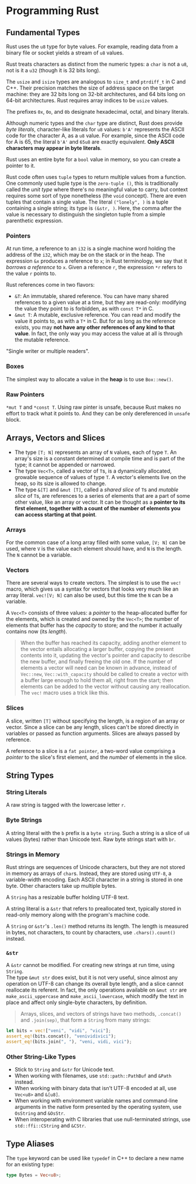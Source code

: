 # Programming Rust

## Fundamental Types

Rust uses the `u8` type for byte values. For example, reading data from a binary file or socket yields a stream of `u8` values.

Rust treats characters as distinct from the numeric types: a `char` is not a `u8`, not is it a `u32` (though it is 32 bits long).

The `usize` and `isize` types are analogous to `size_t` and `ptrdiff_t` in C and C++. Their precision matches the size of address space on the target machine: they are 32 bits long on 32-bit architectures, and 64 bits long on 64-bit architectures. Rust requires array indices to be `usize` values.

The prefixes `0x`, `0o`, and `0b` designate hexadecimal, octal, and binary literals.

Although numeric types and the `char` type are distinct, Rust does provide *byte literals*, character-like literals for `u8` values: `b'A'` represents the ASCII code for the character A, as a `u8` value. For example, since the ASCII code for A is 65, the literal `b'A'` and `65u8` are exactly equivalent. **Only ASCII characters may appear in byte literals**.

Rust uses an entire byte for a `bool` value in memory, so you can create a pointer to it.

Rust code often uses `tuple` types to return multiple values from a function. One commonly used tuple type is the `zero-tuple ()`, this is traditionally called the *unit type* where there's no meaningful value to carry, but context requires some sort of type nonetheless (the `void` concept). There are even tuples that contain a single value. The literal `("lonely", )` is a tuple containing a single string; its type is `(&str, )`. Here, the comma after the value is necessary to distinguish the singleton tuple from a simple parenthetic expression.

### Pointers

At run time, a reference to an `i32` is a single machine word holding the address of the `i32`, which may be on the stack or in the heap. The expression `&x` produces a reference to `x`; in Rust terminology, we say that it *borrows a reference* to `x`. Given a reference `r`, the expression `*r` refers to the value `r` points to.

Rust references come in two flavors:
- `&T`: An immutable, shared reference. You can have many shared references to a given value at a time, but they are read-only: modifying the value they point to is forbidden, as with `const T*` in C.
- `&mut T`: A mutable, exclusive reference. You can read and modify the value it points to, as with a `T*` in C. But for as long as the reference exists, you may **not have any other references of any kind to that value**. In fact, the only way you may access the value at all is through the mutable reference.

"Single writer or multiple readers".

### Boxes

The simplest way to allocate a value in the **heap** is to use `Box::new()`.

### Raw Pointers

`*mut T` and `*const T`. Using raw pinter is unsafe, because Rust makes no effort to track what it points to. And they can be only dereferenced in `unsafe` block.

## Arrays, Vectors and Slices

- The type `[T; N]` represents an array of `N` values, each of type `T`. An array's size is a constant determined at compile time and is part of the type; it cannot be appended or narrowed.
- The type `Vec<T>`, called a vector of `T`s, is a dynamically allocated, growable sequence of values of type `T`. A vector's elements live on the heap, so its size is allowed to change.
- The type `&[T]` and `&mut [T]`, called a *shared slice* of `T`s and *mutable slice* of `T`s, are references to a series of elements that are a part of some other value, like an array or vector. It can be thought as a **pointer to its first element, together with a count of the number of elements you can access starting at that point**.

### Arrays

For the common case of a long array filled with some value, `[V; N]` can be used, where `V` is the value each element should have, and `N` is the length. The `N` cannot be a variable.

### Vectors

There are several ways to create vectors. The simplest is to use the `vec!` macro, which gives us a syntax for vectors that looks very much like an array literal. `vec![V; N]` can also be used, but this time the `N` can be a variable.

A `Vec<T>` consists of three values: a *pointer* to the heap-allocated buffer for the elements, which is created and owned by the `Vec<T>`; the number of elements that buffer has the *capacity* to store; and the number it actually contains now (its *length*).

> When the buffer has reached its capacity, adding another element to the vector entails allocating a larger buffer, copying the present contents into it, updating the vector's pointer and capacity to describe the new buffer, and finally freeing the old one.
> If the number of elements a vector will need can be known in advance, instead of `Vec::new`, `Vec::with_capacity` should be called to create a vector with a buffer large enough to hold them all, right from the start; then elements can be added to the vector without causing any reallocation. The `vec!` macro uses a trick like this.

### Slices

A slice, written `[T]` without specifying the length, is a region of an array or vector. Since a slice can be any length, slices can't be stored directly in variables or passed as function arguments. Slices are always passed by reference.

A reference to a slice is a `fat pointer`, a two-word value comprising a *pointer* to the slice's first element, and the *number* of elements in the slice.

## String Types

### String Literals

A raw string is tagged with the lowercase letter `r`.

### Byte Strings

A string literal with the `b` prefix is a `byte string`. Such a string is a slice of `u8` values (bytes) rather than Unicode text. Raw byte strings start with `br`.

### Strings in Memory

Rust strings are sequences of Unicode characters, but they are not stored in memory as arrays of `char`s. Instead, they are stored using `UTF-8`, a variable-width encoding. Each ASCII character in a string is stored in one byte. Other characters take up multiple bytes.

A `String` has a resizable buffer holding UTF-8 text.

A string literal is a `&str` that refers to preallocated text, typically stored in read-only memory along with the program's machine code.

A `String` or `&str`'s `.len()` method returns its length. The length is measured in bytes, not characters, to count by characters, use `.chars().count()` instead.

### `&str`

A `&str` cannot be modified. For creating new strings at run time, using `String`.  
The type `&mut str` does exist, but it is not very useful, since almost any operation on UTF-8 can change its overall byte length, and a slice cannot reallocate its referent. In fact, the only operations available on `&mut str` are `make_ascii_uppercase` and `make_ascii_lowercase`, which modify the text in place and affect only single-byte characters, by definition.

> Arrays, slices, and vectors of strings have two methods, `.concat()` and `.join(sep)`, that form a `String` from many strings:
```Rust
let bits = vec!["veni", "vidi", "vici"];
assert_eq!(bits.concat(), "venividivici");
assert_eq!(bits.join(", "), "veni, vidi, vici");
```
### Other String-Like Types

- Stick to `String` and `&str` for Unicode text.
- When working with filenames, use `std::path::PathBuf` and `&Path` instead.
- When working with binary data that isn't UTF-8 encoded at all, use `Vec<u8>` and `&[u8]`.
- When working with environment variable names and command-line arguments in the native form presented by the operating system, use `OsString` and `&OsStr`.
- When interoperating with C libraries that use null-terminated strings, use `std::ffi::CString` and `&CStr`.

## Type Aliases

The `type` keyword can be used like `typedef` in C++ to declare a new name for an existing type:
```Rust
type Bytes = Vec<u8>;
```

